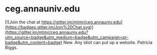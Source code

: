 # ceg.annauniv.edu

[![Join the chat at https://gitter.im/mtmr/ceg.annauniv.edu](https://badges.gitter.im/Join%20Chat.svg)](https://gitter.im/mtmr/ceg.annauniv.edu?utm_source=badge&utm_medium=badge&utm_campaign=pr-badge&utm_content=badge)
New. 
Any idiot can put up a website. Patricia Biggs. 
